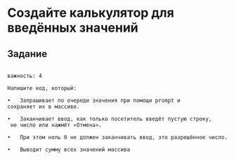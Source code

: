 # Создайте калькулятор для введённых значений

 ## Задание
```

важность: 4

Напишите код, который:

•	Запрашивает по очереди значения при помощи prompt и 
сохраняет их в массиве.

•	Заканчивает ввод, как только посетитель введёт пустую строку,
 не число или нажмёт «Отмена».

•	При этом ноль 0 не должен заканчивать ввод, это разрешённое число.

•	Выводит сумму всех значений массива


```

